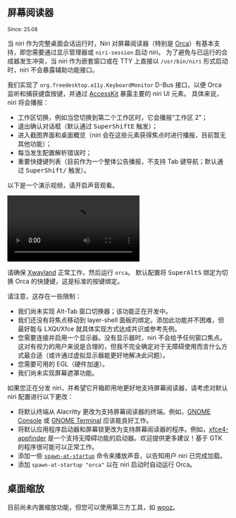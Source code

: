 ## 屏幕阅读器

<sup>Since: 25.08</sup>

当 niri 作为完整桌面会话运行时，Niri 对屏幕阅读器（特别是 [Orca](https://orca.gnome.org)）有基本支持，即您需要通过显示管理器或 `niri-session` 启动 niri。
为了避免与已运行的合成器发生冲突，当 niri 作为嵌套窗口或在 TTY 上直接以 `/usr/bin/niri` 形式启动时，niri 不会暴露辅助功能接口。

我们实现了 `org.freedesktop.a11y.KeyboardMonitor` D-Bus 接口，以便 Orca 监听和捕获键盘按键，并通过 [AccessKit](https://accesskit.dev) 暴露主要的 niri UI 元素。
具体来说，niri 将会播报：

- 工作区切换，例如当您切换到第二个工作区时，它会播报“工作区 2”；
- 退出确认对话框（默认通过 <kbd>Super</kbd><kbd>Shift</kbd><kbd>E</kbd> 触发）；
- 进入截图界面和桌面概览（niri 会在这些元素获得焦点时进行播报，目前暂无其他功能）；
- 每当发生配置解析错误时；
- 重要快捷键列表（目前作为一个整体公告播报，不支持 Tab 键导航；默认通过 <kbd>Super</kbd><kbd>Shift</kbd><kbd>/</kbd> 触发）。

以下是一个演示视频，请开启声音观看。

<video controls src="https://github.com/user-attachments/assets/afceba6f-79f1-47ec-b859-a0fcb7f8eae3">

https://github.com/user-attachments/assets/afceba6f-79f1-47ec-b859-a0fcb7f8eae3

</video>

请确保 [Xwayland](./Xwayland.md) 正常工作，然后运行 `orca`。
默认配置将 <kbd>Super</kbd><kbd>Alt</kbd><kbd>S</kbd> 绑定为切换 Orca 的快捷键，这是标准的按键绑定。

请注意，这存在一些限制：

- 我们尚未实现 Alt-Tab 窗口切换器；该功能正在开发中。
- 我们还没有将焦点移动到 layer-shell 面板的绑定。添加此功能并不困难，但最好能与 LXQt/Xfce 就具体实现方式达成共识或参考先例。
- 您需要连接并启用一个显示器。没有显示器时，niri 不会给予任何窗口焦点。这对有视力的用户来说是合理的，但我不完全确定对于无障碍使用而言什么方式最合适（或许通过虚拟显示器能更好地解决此问题）。
- 您需要可用的 EGL（硬件加速）。
- 我们尚未实现屏幕遮罩功能。

如果您正在分发 niri，并希望它开箱即用地更好地支持屏幕阅读器，请考虑对默认 niri 配置进行以下更改：

- 将默认终端从 Alacritty 更改为支持屏幕阅读器的终端。例如，[GNOME Console](https://gitlab.gnome.org/GNOME/console) 或 [GNOME Terminal](https://gitlab.gnome.org/GNOME/gnome-terminal) 应该能良好工作。
- 将默认应用程序启动器和屏幕锁更改为支持屏幕阅读器的程序。例如，[xfce4-appfinder](https://docs.xfce.org/xfce/xfce4-appfinder/start) 是一个支持无障碍功能的启动器。欢迎提供更多建议！基于 GTK 的程序很可能可以正常工作。
- 添加一些 [`spawn-at-startup`](./Configuration:-Miscellaneous.md#spawn-at-startup) 命令来播放声音，以告知用户 niri 已完成加载。
- 添加 `spawn-at-startup "orca"` 以在 niri 启动时自动运行 Orca。

## 桌面缩放

目前尚未内置缩放功能，但您可以使用第三方工具，如 [wooz](https://github.com/negrel/wooz)。
